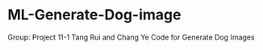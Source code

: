 # ML-Generate-Dog-image
Group: Project 11-1
       Tang Rui and Chang Ye
Code for Generate Dog Images
